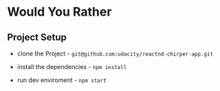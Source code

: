 # Would You Rather
## Project Setup

* clone the Project - `git@github.com:udacity/reactnd-chirper-app.git`
* install the dependencies - `npm install`

* run dev enviroment - `npm start`

